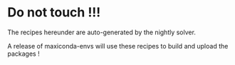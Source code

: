 # Do not touch !!!

The recipes hereunder are auto-generated by the nightly solver.

A release of maxiconda-envs will use these recipes to build and upload the packages !
